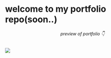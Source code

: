 # welcome to my portfolio repo(soon..)

<h6 align="center">preview of portfolio 👇</h6>

![](./images/preview.png)